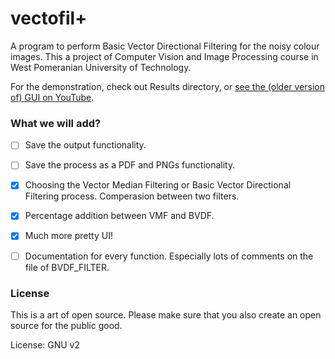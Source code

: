 # vectofil+
A program to perform Basic Vector Directional Filtering for the noisy colour images. This a project of Computer Vision and Image Processing course in West Pomeranian University of Technology.

For the demonstration, check out Results directory, or [see the (older version of) GUI on YouTube](https://www.youtube.com/watch?v=pXBCrB0VlLY).

### What we will add?

- [ ] Save the output functionality.

- [ ] Save the process as a PDF and PNGs functionality.

- [x] Choosing the Vector Median Filtering or Basic Vector Directional Filtering process. Comperasion between two filters.

- [x] Percentage addition between VMF and BVDF.

- [x] Much more pretty UI!

- [ ] Documentation for every function. Especially lots of comments on the file of BVDF_FILTER.

### License
This is a art of open source. Please make sure that you also create an open source for the public good.

License: GNU v2

